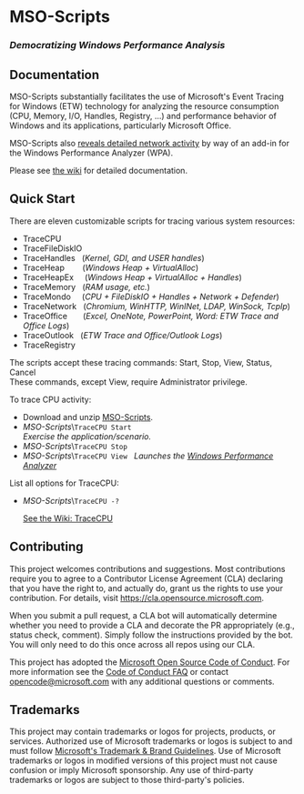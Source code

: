 # MSO-Scripts

### _Democratizing Windows Performance Analysis_

## Documentation

MSO-Scripts substantially facilitates the use of Microsoft's Event Tracing for Windows (ETW) technology for analyzing the resource consumption (CPU, Memory, I/O, Handles, Registry, ...) and performance behavior of Windows and its applications, particularly Microsoft Office.

MSO-Scripts also [reveals detailed network activity](https://github.com/microsoft/MSO-Scripts/wiki/Network-Activity) by way of an add-in for the Windows Performance Analyzer (WPA).

Please see [the wiki](../../wiki) for detailed documentation.

## Quick Start

There are eleven customizable scripts for tracing various system resources:
* TraceCPU
* TraceFileDiskIO
* TraceHandles &nbsp; (_Kernel, GDI, and USER handles_)
* TraceHeap &nbsp; &nbsp; &nbsp; &nbsp;(_Windows Heap + VirtualAlloc_)
* TraceHeapEx &nbsp; &nbsp; (_Windows Heap + VirtualAlloc + Handles_)
* TraceMemory&nbsp; &nbsp;(_RAM usage, etc._)
* TraceMondo &nbsp; &nbsp; (_CPU + FileDiskIO + Handles + Network + Defender_) 
* TraceNetwork &nbsp; (_Chromium, WinHTTP, WinINet, LDAP, WinSock, TcpIp_)
* TraceOffice &nbsp; &nbsp; &nbsp; (_Excel, OneNote, PowerPoint, Word: ETW Trace and Office Logs_)
* TraceOutlook &nbsp; (_ETW Trace and Office/Outlook Logs_)
* TraceRegistry

The scripts accept these tracing commands: Start, Stop, View, Status, Cancel<br/>
These commands, except View, require Administrator privilege.

To trace CPU activity:
* Download and unzip [MSO-Scripts](https://github.com/microsoft/MSO-Scripts/archive/refs/heads/main.zip).
* _MSO-Scripts_\\`TraceCPU Start`<br/>
_Exercise the application/scenario._
* _MSO-Scripts_\\`TraceCPU Stop`
* _MSO-Scripts_\\`TraceCPU View` &nbsp; _Launches the [Windows Performance Analyzer](https://devblogs.microsoft.com/performance-diagnostics/wpa-intro/)_

List all options for TraceCPU:
* _MSO-Scripts_\\`TraceCPU -?`

  [See the Wiki: TraceCPU](https://github.com/microsoft/MSO-Scripts/wiki/CPU-and-Threads)

## Contributing

This project welcomes contributions and suggestions.  Most contributions require you to agree to a
Contributor License Agreement (CLA) declaring that you have the right to, and actually do, grant us
the rights to use your contribution. For details, visit https://cla.opensource.microsoft.com.

When you submit a pull request, a CLA bot will automatically determine whether you need to provide
a CLA and decorate the PR appropriately (e.g., status check, comment). Simply follow the instructions
provided by the bot. You will only need to do this once across all repos using our CLA.

This project has adopted the [Microsoft Open Source Code of Conduct](https://opensource.microsoft.com/codeofconduct/).
For more information see the [Code of Conduct FAQ](https://opensource.microsoft.com/codeofconduct/faq/) or
contact [opencode@microsoft.com](mailto:opencode@microsoft.com) with any additional questions or comments.

## Trademarks

This project may contain trademarks or logos for projects, products, or services. Authorized use of Microsoft 
trademarks or logos is subject to and must follow 
[Microsoft's Trademark & Brand Guidelines](https://www.microsoft.com/en-us/legal/intellectualproperty/trademarks/usage/general).
Use of Microsoft trademarks or logos in modified versions of this project must not cause confusion or imply Microsoft sponsorship.
Any use of third-party trademarks or logos are subject to those third-party's policies.
